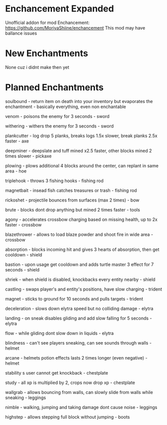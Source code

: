 # Enchancement Expanded
Unofficial addon for mod Enchancement: https://github.com/MoriyaShiine/enchancement
This mod may have ballance issues

# New Enchantments
None cuz i didnt make then yet

# Planned Enchantments
soulbound - return item on death into your inventory but evaporates the enchantment - basically everything, even non enchantable

venom - poisons the enemy for 3 seconds - sword

withering - withers the enemy for 3 seconds - sword

plankcutter	- log drop 5 planks, breaks logs 1.5x slower, break planks 2.5x faster - axe

deepminer - deepslate and tuff mined x2.5 faster, other blocks mined 2 times slower - pickaxe

plowing - plows additional 4 blocks around the center, can replant in same area - hoe

triplehook - throws 3 fishing hooks - fishing rod

magnetbait - insead fish catches treasures or trash - fishing rod

rickoshet - projectile bounces from surfaces (max 2 times) - bow

brute -	blocks dont drop anything but mined 2 times faster - tools

agony - accelerates crossbow charging based on missing health, up to 2x faster - crossbow

blazethrower - allows to load blaze powder and shoot fire in wide area - crossbow

absorption - blocks incoming hit and gives 3 hearts of absorption, then get cooldown - shield

bastion - upon usage get cooldown and adds turtle master 3 effect for 7 seconds - shield

shriek - when shield is disabled, knockbacks every entity nearby - shield

castling - swaps player's and entity's positions, have slow charging - trident

magnet - sticks to ground for 10 seconds and pulls targets - trident

deceleration - slows down elytra speed but no colliding damage - elytra

landing - on sneak disables gliding and add slow falling for 5 seconds - elytra

flow - while gliding dont slow down in liquids - elytra

blindness - can't see players sneaking, can see sounds through walls - helmet

arcane - helmets	potion effects lasts 2 times longer (even negative) - helmet

stability	s	user cannot get knockback - chestplate

study - all xp is multiplied by 2, crops now drop xp - chestplate

wallgrab - allows bouncing from walls, can slowly slide from walls while sneaking - leggings

nimble - walking, jumping and taking damage dont cause noise - leggings

highstep - allows stepping full block without jumping - boots

